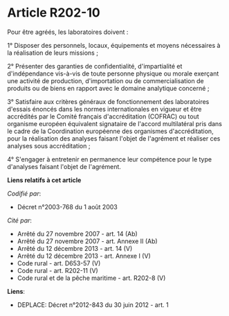 # Article R202-10

Pour être agréés, les laboratoires doivent :

1° Disposer des personnels, locaux, équipements et moyens nécessaires à la réalisation de leurs missions ;

2° Présenter des garanties de confidentialité, d'impartialité et d'indépendance vis-à-vis de toute personne physique ou
morale exerçant une activité de production, d'importation ou de commercialisation de produits ou de biens en rapport avec le
domaine analytique concerné ;

3° Satisfaire aux critères généraux de fonctionnement des laboratoires d'essais énoncés dans les normes internationales en
vigueur et être accrédités par le Comité français d'accréditation (COFRAC) ou tout organisme européen équivalent signataire
de l'accord multilatéral pris dans le cadre de la Coordination européenne des organismes d'accréditation, pour la réalisation
des analyses faisant l'objet de l'agrément et réaliser ces analyses sous accréditation ;

4° S'engager à entretenir en permanence leur compétence pour le type d'analyses faisant l'objet de l'agrément.

**Liens relatifs à cet article**

_Codifié par_:

  - Décret n°2003-768 du 1 août 2003

_Cité par_:

  - Arrêté du 27 novembre 2007 - art. 14 (Ab)
  - Arrêté du 27 novembre 2007 - art. Annexe II (Ab)
  - Arrêté du 12 décembre 2013 - art. 14 (V)
  - Arrêté du 12 décembre 2013 - art. Annexe I (V)
  - Code rural - art. D653-57 (V)
  - Code rural - art. R202-11 (V)
  - Code rural et de la pêche maritime - art. R202-8 (V)

**Liens**:

  - DEPLACE: Décret n°2012-843 du 30 juin 2012 - art. 1
